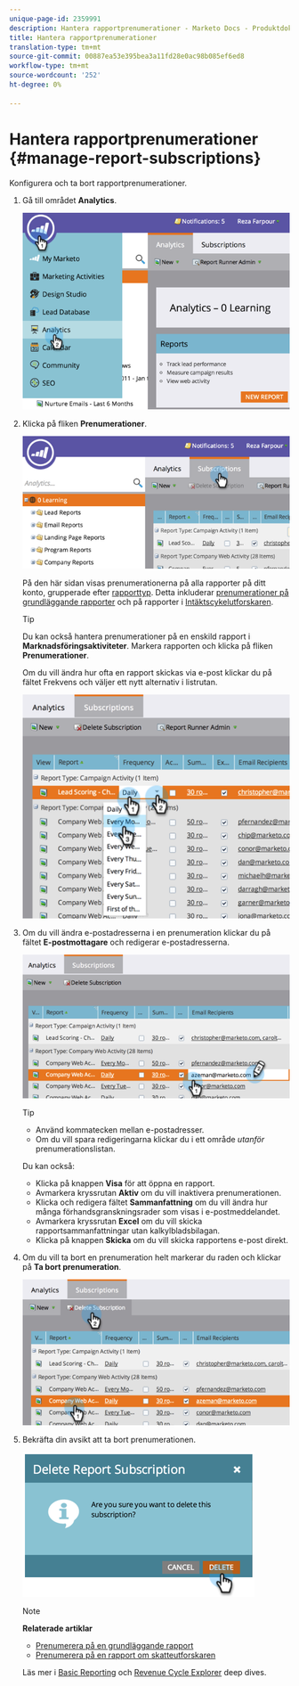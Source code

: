 ```yaml
---
unique-page-id: 2359991
description: Hantera rapportprenumerationer - Marketo Docs - Produktdokumentation
title: Hantera rapportprenumerationer
translation-type: tm+mt
source-git-commit: 00887ea53e395bea3a11fd28e0ac98b085ef6ed8
workflow-type: tm+mt
source-wordcount: '252'
ht-degree: 0%

---
```



# Hantera rapportprenumerationer {#manage-report-subscriptions}

Konfigurera och ta bort rapportprenumerationer.

1. Gå till området **Analytics**.

   ![](assets/image2014-9-16-10-3a35-3a25.png)

1. Klicka på fliken **Prenumerationer**.

   ![](assets/image2014-9-16-10-3a35-3a32.png)

   På den här sidan visas prenumerationerna på alla rapporter på ditt konto, grupperade efter [rapporttyp](../../../../product-docs/reporting/basic-reporting/report-types/report-type-overview.md). Detta inkluderar [prenumerationer på grundläggande rapporter](subscribe-to-a-basic-report.md) och på rapporter i [Intäktscykelutforskaren](http://docs.marketo.com/display/docs/revenue+cycle+analytics).

   >[!TIP]
   >
   >Du kan också hantera prenumerationer på en enskild rapport i **Marknadsföringsaktiviteter**. Markera rapporten och klicka på fliken **Prenumerationer**.

   Om du vill ändra hur ofta en rapport skickas via e-post klickar du på fältet Frekvens och väljer ett nytt alternativ i listrutan.

   ![](assets/image2014-9-16-10-3a36-3a4.png)

1. Om du vill ändra e-postadresserna i en prenumeration klickar du på fältet **E-postmottagare** och redigerar e-postadresserna.

   ![](assets/image2014-9-16-10-3a36-3a11.png)

   >[!TIP]
   >
   >
   >    
   >    
   >    * Använd kommatecken mellan e-postadresser.
   >    * Om du vill spara redigeringarna klickar du i ett område *utanför* prenumerationslistan.


   Du kan också:

   * Klicka på knappen **Visa** för att öppna en rapport.
   * Avmarkera kryssrutan **Aktiv** om du vill inaktivera prenumerationen.
   * Klicka och redigera fältet **Sammanfattning** om du vill ändra hur många förhandsgranskningsrader som visas i e-postmeddelandet.
   * Avmarkera kryssrutan **Excel** om du vill skicka rapportsammanfattningar utan kalkylbladsbilagan.
   * Klicka på knappen **Skicka** om du vill skicka rapportens e-post direkt.



1. Om du vill ta bort en prenumeration helt markerar du raden och klickar på **Ta bort prenumeration**.

   ![](assets/image2014-9-16-10-3a36-3a38.png)

1. Bekräfta din avsikt att ta bort prenumerationen.

   ![](assets/image2014-9-16-10-3a36-3a43.png)

   >[!NOTE]
   >
   >**Relaterade artiklar**
   >
   >    
   >    
   >    * [Prenumerera på en grundläggande rapport](subscribe-to-a-basic-report.md)
   >    * [Prenumerera på en rapport om skatteutforskaren](../../../../product-docs/reporting/revenue-cycle-analytics/revenue-explorer/subscribe-to-a-revenue-explorer-report.md)


   Läs mer i [Basic Reporting](http://docs.marketo.com/display/docs/basic+reporting) och [Revenue Cycle Explorer](http://docs.marketo.com/display/docs/revenue+cycle+analytics) deep dives.

